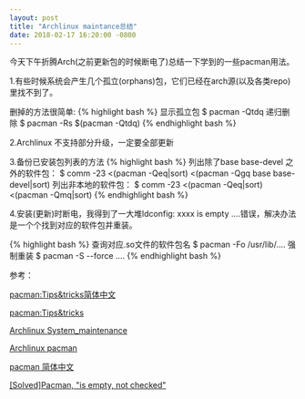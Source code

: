 ```yaml
---
layout: post
title: "Archlinux maintance总结"
date: 2018-02-17 16:20:00 -0800
---
```


今天下午折腾Arch(之前更新包的时候断电了)总结一下学到的一些pacman用法。

1.有些时候系统会产生几个孤立(orphans)包，它们已经在arch源(以及各类repo)里找不到了。

删掉的方法很简单:
{% highlight bash %}
显示孤立包
$ pacman -Qtdq
递归删除
$ pacman -Rs $(pacman -Qtdq)
{% endhighlight bash %}

2.Archlinux 不支持部分升级，一定要全部更新

3.备份已安装包列表的方法
{% highlight bash %}
列出除了base base-devel 之外的软件包：
$ comm -23 <(pacman -Qeq|sort) <(pacman -Qgq base base-devel|sort)
列出非本地的软件包：
$ comm -23 <(pacman -Qeq|sort) <(pacman -Qmq|sort)
{% endhighlight bash %}

4.安装(更新)时断电，我得到了一大堆ldconfig: xxxx is empty ....错误，解决办法是一个个找到对应的软件包并重装。

{% highlight bash %}
查询对应.so文件的软件包名
$ pacman -Fo /usr/lib/....
强制重装
$ pacman -S --force ....
{% endhighlight bash %}

参考：

[pacman:Tips&tricks简体中文](https://wiki.archlinux.org/index.php/Pacman/Tips_and_tricks_(简体中文))

[pacman:Tips&tricks](https://wiki.archlinux.org/index.php/Pacman/Tips_and_tricks)

[Archlinux System_maintenance](https://wiki.archlinux.org/index.php/System_maintenance)

[Archlinux pacman](https://wiki.archlinux.org/index.php/Pacman)

[pacman 简体中文](https://wiki.archlinux.org/index.php/Pacman_(简体中文))

[[Solved]Pacman, "is empty, not checked"](https://bbs.archlinux.org/viewtopic.php?id=215731)
